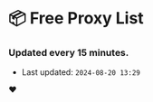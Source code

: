 # :package: Free Proxy List
### Updated every 15 minutes.

- Last updated: `2024-08-20 13:29`

:heart:
